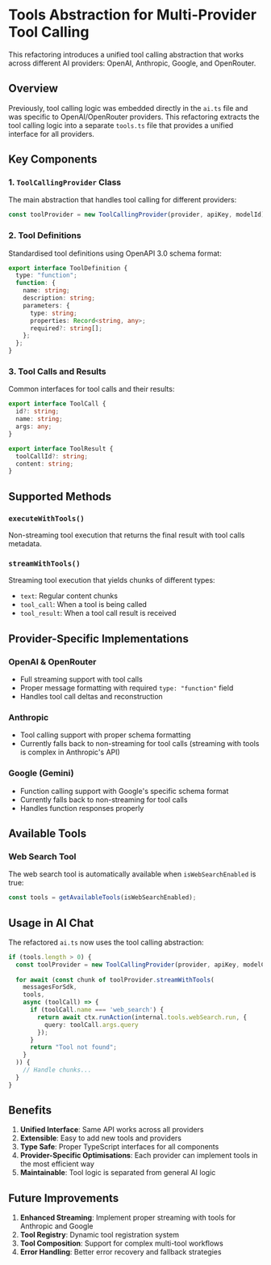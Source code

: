 # Tools Abstraction for Multi-Provider Tool Calling

This refactoring introduces a unified tool calling abstraction that works across different AI providers: OpenAI, Anthropic, Google, and OpenRouter.

## Overview

Previously, tool calling logic was embedded directly in the `ai.ts` file and was specific to OpenAI/OpenRouter providers. This refactoring extracts the tool calling logic into a separate `tools.ts` file that provides a unified interface for all providers.

## Key Components

### 1. `ToolCallingProvider` Class

The main abstraction that handles tool calling for different providers:

```typescript
const toolProvider = new ToolCallingProvider(provider, apiKey, modelId);
```

### 2. Tool Definitions

Standardised tool definitions using OpenAPI 3.0 schema format:

```typescript
export interface ToolDefinition {
  type: "function";
  function: {
    name: string;
    description: string;
    parameters: {
      type: string;
      properties: Record<string, any>;
      required?: string[];
    };
  };
}
```

### 3. Tool Calls and Results

Common interfaces for tool calls and their results:

```typescript
export interface ToolCall {
  id?: string;
  name: string;
  args: any;
}

export interface ToolResult {
  toolCallId?: string;
  content: string;
}
```

## Supported Methods

### `executeWithTools()`
Non-streaming tool execution that returns the final result with tool calls metadata.

### `streamWithTools()`
Streaming tool execution that yields chunks of different types:
- `text`: Regular content chunks
- `tool_call`: When a tool is being called
- `tool_result`: When a tool call result is received

## Provider-Specific Implementations

### OpenAI & OpenRouter
- Full streaming support with tool calls
- Proper message formatting with required `type: "function"` field
- Handles tool call deltas and reconstruction

### Anthropic
- Tool calling support with proper schema formatting
- Currently falls back to non-streaming for tool calls (streaming with tools is complex in Anthropic's API)

### Google (Gemini)
- Function calling support with Google's specific schema format
- Currently falls back to non-streaming for tool calls
- Handles function responses properly

## Available Tools

### Web Search Tool

The web search tool is automatically available when `isWebSearchEnabled` is true:

```typescript
const tools = getAvailableTools(isWebSearchEnabled);
```

## Usage in AI Chat

The refactored `ai.ts` now uses the tool calling abstraction:

```typescript
if (tools.length > 0) {
  const toolProvider = new ToolCallingProvider(provider, apiKey, modelConfig.modelId);
  
  for await (const chunk of toolProvider.streamWithTools(
    messagesForSdk,
    tools,
    async (toolCall) => {
      if (toolCall.name === 'web_search') {
        return await ctx.runAction(internal.tools.webSearch.run, { 
          query: toolCall.args.query 
        });
      }
      return "Tool not found";
    }
  )) {
    // Handle chunks...
  }
}
```

## Benefits

1. **Unified Interface**: Same API works across all providers
2. **Extensible**: Easy to add new tools and providers
3. **Type Safe**: Proper TypeScript interfaces for all components
4. **Provider-Specific Optimisations**: Each provider can implement tools in the most efficient way
5. **Maintainable**: Tool logic is separated from general AI logic

## Future Improvements

1. **Enhanced Streaming**: Implement proper streaming with tools for Anthropic and Google
2. **Tool Registry**: Dynamic tool registration system
3. **Tool Composition**: Support for complex multi-tool workflows
4. **Error Handling**: Better error recovery and fallback strategies 